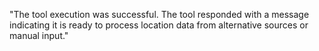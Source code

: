 "The tool execution was successful. The tool responded with a message indicating it is ready to process location data from alternative sources or manual input."